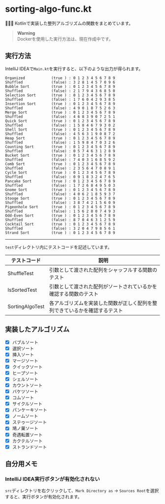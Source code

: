 # sorting-algo-func.kt

🎣🎣🎣 Kotlinで実装した整列アルゴリズムの関数をまとめています。  

> **Warning**  
> Dockerを使用した実行方法は、現在作成中です。  

## 実行方法

IntelliJ IDEAで`Main.kt`を実行すると、以下のような出力が得られます。  

```output
Organized            (true ) : 0 1 2 3 4 5 6 7 8 9
Shuffled             (false) : 3 2 8 1 4 5 7 0 9 6
Bubble Sort          (true ) : 0 1 2 3 4 5 6 7 8 9
Shuffled             (false) : 2 1 7 9 4 3 6 8 5 0
Selection Sort       (true ) : 0 1 2 3 4 5 6 7 8 9
Shuffled             (false) : 1 7 6 0 4 2 9 3 8 5
Insertion Sort       (true ) : 0 1 2 3 4 5 6 7 8 9
Shuffled             (false) : 4 9 0 1 8 7 5 2 6 3
Merge Sort           (true ) : 0 1 2 3 4 5 6 7 8 9
Shuffled             (false) : 4 6 8 3 9 0 7 2 5 1
Quick Sort           (true ) : 0 1 2 3 4 5 6 7 8 9
Shuffled             (false) : 1 5 8 4 6 7 9 3 0 2
Shell Sort           (true ) : 0 1 2 3 4 5 6 7 8 9
Shuffled             (false) : 4 5 6 3 1 9 0 8 7 2
Heap Sort            (true ) : 0 1 2 3 4 5 6 7 8 9
Shuffled             (false) : 1 5 9 8 4 7 0 3 2 6
Counting Sort        (true ) : 0 1 2 3 4 5 6 7 8 9
Shuffled             (false) : 0 5 7 4 6 3 1 2 8 9
Bucket Sort          (true ) : 0 1 2 3 4 5 6 7 8 9
Shuffled             (false) : 7 4 0 3 1 6 8 5 9 2
Comb Sort            (true ) : 0 1 2 3 4 5 6 7 8 9
Shuffled             (false) : 2 3 5 6 4 7 0 8 9 1
Cycle Sort           (true ) : 0 1 2 3 4 5 6 7 8 9
Shuffled             (false) : 0 9 1 8 3 2 4 7 6 5
Pancake Sort         (true ) : 0 1 2 3 4 5 6 7 8 9
Shuffled             (false) : 1 7 2 6 8 4 9 5 0 3
Gnome Sort           (true ) : 0 1 2 3 4 5 6 7 8 9
Shuffled             (false) : 4 0 6 2 1 8 5 9 3 7
Stooge Sort          (true ) : 0 1 2 3 4 5 6 7 8 9
Shuffled             (false) : 3 8 7 4 2 1 5 6 0 9
Pigeonhole Sort      (true ) : 0 1 2 3 4 5 6 7 8 9
Shuffled             (false) : 1 5 6 2 8 0 7 4 9 3
Odd-Even Sort        (true ) : 0 1 2 3 4 5 6 7 8 9
Shuffled             (false) : 8 7 0 4 6 3 1 2 5 9
Cocktail Sort        (true ) : 0 1 2 3 4 5 6 7 8 9
Shuffled             (false) : 3 2 0 4 7 9 8 5 6 1
Strand Sort          (true ) : 0 1 2 3 4 5 6 7 8 9
```

---

`test`ディレクトリ内にテストコードを記述しています。  

| テストコード | 説明 |
| --- | --- |
| ShuffleTest | 引数として渡された配列をシャッフルする関数のテスト |
| IsSortedTest | 引数として渡された配列がソートされているかを確認する関数のテスト |
| SortingAlgoTest | 各アルゴリズムを実装した関数が正しく配列を整列できているかを確認するテスト |

## 実装したアルゴリズム

- [x] バブルソート
- [x] 選択ソート
- [x] 挿入ソート
- [x] マージソート
- [x] クイックソート
- [x] ヒープソート
- [x] シェルソート
- [x] カウントソート
- [x] バケツソート
- [x] コムソート
- [x] サイクルソート
- [x] パンケーキソート
- [x] ノームソート
- [x] ステゥージソート
- [x] 鳩ノ巣ソート
- [x] 奇遇転置ソート
- [x] カクテルソート
- [x] ストランドソート

## 自分用メモ

### IntelliJ IDEA実行ボタンが有効化されない

`src`ディレクトリを右クリックして、`Mark Directory as` -> `Sources Root`を選択すると、実行ボタンが有効化されます。  
